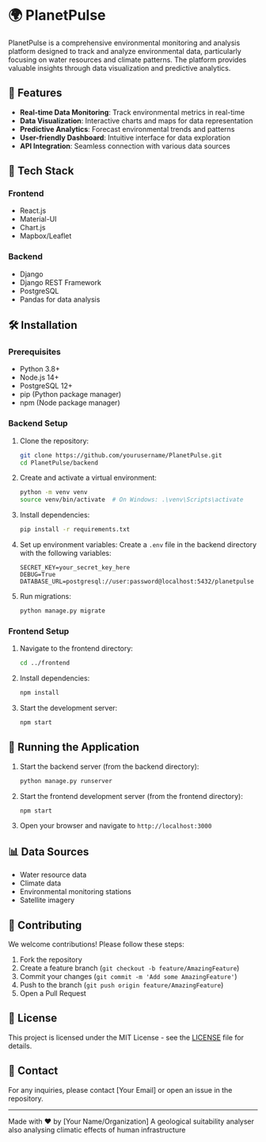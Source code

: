 # 🌍 PlanetPulse

PlanetPulse is a comprehensive environmental monitoring and analysis platform designed to track and analyze environmental data, particularly focusing on water resources and climate patterns. The platform provides valuable insights through data visualization and predictive analytics.

## 🌟 Features

- **Real-time Data Monitoring**: Track environmental metrics in real-time
- **Data Visualization**: Interactive charts and maps for data representation
- **Predictive Analytics**: Forecast environmental trends and patterns
- **User-friendly Dashboard**: Intuitive interface for data exploration
- **API Integration**: Seamless connection with various data sources

## 🚀 Tech Stack

### Frontend
- React.js
- Material-UI
- Chart.js
- Mapbox/Leaflet

### Backend
- Django
- Django REST Framework
- PostgreSQL
- Pandas for data analysis

## 🛠️ Installation

### Prerequisites
- Python 3.8+
- Node.js 14+
- PostgreSQL 12+
- pip (Python package manager)
- npm (Node package manager)

### Backend Setup

1. Clone the repository:
   ```bash
   git clone https://github.com/yourusername/PlanetPulse.git
   cd PlanetPulse/backend
   ```

2. Create and activate a virtual environment:
   ```bash
   python -m venv venv
   source venv/bin/activate  # On Windows: .\venv\Scripts\activate
   ```

3. Install dependencies:
   ```bash
   pip install -r requirements.txt
   ```

4. Set up environment variables:
   Create a `.env` file in the backend directory with the following variables:
   ```
   SECRET_KEY=your_secret_key_here
   DEBUG=True
   DATABASE_URL=postgresql://user:password@localhost:5432/planetpulse
   ```

5. Run migrations:
   ```bash
   python manage.py migrate
   ```

### Frontend Setup

1. Navigate to the frontend directory:
   ```bash
   cd ../frontend
   ```

2. Install dependencies:
   ```bash
   npm install
   ```

3. Start the development server:
   ```bash
   npm start
   ```

## 🚦 Running the Application

1. Start the backend server (from the backend directory):
   ```bash
   python manage.py runserver
   ```

2. Start the frontend development server (from the frontend directory):
   ```bash
   npm start
   ```

3. Open your browser and navigate to `http://localhost:3000`

## 📊 Data Sources

- Water resource data
- Climate data
- Environmental monitoring stations
- Satellite imagery

## 🤝 Contributing

We welcome contributions! Please follow these steps:

1. Fork the repository
2. Create a feature branch (`git checkout -b feature/AmazingFeature`)
3. Commit your changes (`git commit -m 'Add some AmazingFeature'`)
4. Push to the branch (`git push origin feature/AmazingFeature`)
5. Open a Pull Request

## 📄 License

This project is licensed under the MIT License - see the [LICENSE](LICENSE) file for details.

## 📧 Contact

For any inquiries, please contact [Your Email] or open an issue in the repository.

---

Made with ❤️ by [Your Name/Organization]
A geological suitability analyser also analysing climatic effects of human infrastructure
